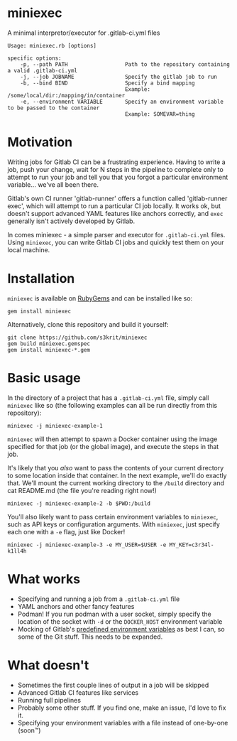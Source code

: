 # miniexec

A minimal interpretor/executor for .gitlab-ci.yml files

```
Usage: miniexec.rb [options]

specific options:
    -p, --path PATH                  Path to the repository containing a valid .gitlab-ci.yml
    -j, --job JOBNAME                Specify the gitlab job to run
    -b, --bind BIND                  Specify a bind mapping
                                     Example: /some/local/dir:/mapping/in/container
    -e, --environment VARIABLE       Specify an environment variable to be passed to the container
                                     Example: SOMEVAR=thing
```

# Motivation

Writing jobs for Gitlab CI can be a frustrating experience. Having to write a
job, push your change, wait for N steps in the pipeline to complete only to
attempt to run your job and tell you that you forgot a particular environment
variable... we've all been there.

Gitlab's own CI runner 'gitlab-runner' offers a function called 'gitlab-runner
exec', which will attempt to run a particular CI job locally. It works ok, but
doesn't support advanced YAML features like anchors correctly, and `exec`
generally isn't actively developed by Gitlab.

In comes miniexec - a simple parser and executor for `.gitlab-ci.yml` files.
Using `miniexec`, you can write Gitlab CI jobs and quickly test them on your
local machine.

# Installation

`miniexec` is available on [RubyGems](https://rubygems.org/gems/miniexec) and
can be installed like so:

```
gem install miniexec
```

Alternatively, clone this repository and build it yourself:

```
git clone https://github.com/s3krit/miniexec
gem build miniexec.gemspec
gem install miniexec-*.gem
```

# Basic usage

In the directory of a project that has a `.gitlab-ci.yml` file, simply call
`miniexec` like so (the following examples can all be run directly from this
repository):

```
miniexec -j miniexec-example-1
```

`miniexec` will then attempt to spawn a Docker container using the image
specified for that job (or the global image), and execute the steps in that job.

It's likely that you *also* want to pass the contents of your current directory
to some location inside that container. In the next example, we'll do exactly
that. We'll mount the current working directory to the `/build` directory and
cat README.md (the file you're reading right now!)

```
miniexec -j miniexec-example-2 -b $PWD:/build
```

You'll also likely want to pass certain environment variables to `miniexec`,
such as API keys or configuration arguments. With `miniexec`, just specify each
one with a `-e` flag, just like Docker!

```
miniexec -j miniexec-example-3 -e MY_USER=$USER -e MY_KEY=c3r34l-k1ll4h
```

# What works

- Specifying and running a job from a `.gitlab-ci.yml` file
- YAML anchors and other fancy features
- Podman! If you run podman with a user socket, simply specify the location of
    the socket with `-d` or the `DOCKER_HOST` environment variable
- Mocking of Gitlab's [predefined environment variables](https://gitlab.parity.io/help/ci/variables/predefined_variables.md) as best I can, so some of the Git stuff. This needs to be expanded.

# What doesn't

- Sometimes the first couple lines of output in a job will be skipped
- Advanced Gitlab CI features like services
- Running full pipelines
- Probably some other stuff. If you find one, make an issue, I'd love to fix it.
- Specifying your environment variables with a file instead of one-by-one (soon™)
